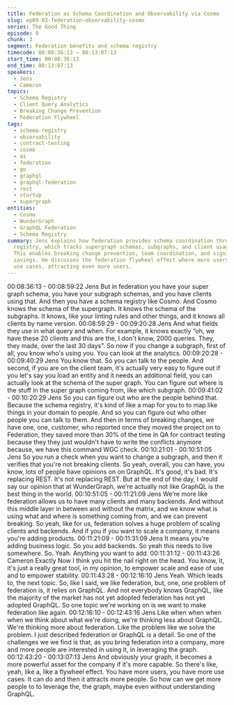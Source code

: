 ```yaml
---
title: Federation as Schema Coordination and Observability via Cosmo
slug: ep09-03-federation-observability-cosmo
series: The Good Thing
episode: 9
chunk: 3
segment: Federation benefits and schema registry
timecode: 00:08:36:13 – 00:13:07:13
start_time: 00:08:36:13
end_time: 00:13:07:13
speakers:
  - Jens
  - Cameron
topics:
  - Schema Registry
  - Client Query Analytics
  - Breaking Change Prevention
  - Federation Flywheel
tags:
  - schema-registry
  - observability
  - contract-testing
  - cosmo
  - ai
  - federation
  - go
  - graphql
  - graphql-federation
  - rest
  - startup
  - supergraph
entities:
  - Cosmo
  - WunderGraph
  - GraphQL Federation
  - Schema Registry
summary: Jens explains how federation provides schema coordination through Cosmo's
  registry, which tracks supergraph schemas, subgraphs, and client usage patterns.
  This enables breaking change prevention, team coordination, and significant QA time
  savings. He discusses the federation flywheel effect where more users create more
  use cases, attracting even more users.
---
```


00:08:36:13 - 00:08:59:22
Jens
But in federation you have your super graph schema, you have your subgraph schemas, and
you have clients using that. And then you have a schema registry like Cosmo. And Cosmo
knows the schema of the supergraph. It knows the schema of the subgraphs. It knows, like your
linting rules and other things, and it knows all clients by name version.
00:08:59:29 - 00:09:20:28
Jens
And what fields they use in what query and when. For example, it knows exactly “oh, we have
these 20 clients and this are the, I don't know, 2000 queries. They, they made, over the last 30
days”. So now if you change a subgraph, first of all, you know who's using you. You can look at
the analytics.
00:09:20:28 - 00:09:40:29
Jens
You know that. So you can talk to the people. And second, if you are on the client team, it's
actually very easy to figure out if you let's say you load an entity and it needs an additional field,
you can actually look at the schema of the super graph. You can figure out where is the stuff in
the super graph coming from, like which subgraph.
00:09:41:02 - 00:10:20:29
Jens
So you can figure out who are the people behind that. Because the schema registry, it's kind of
like a map for you to to map like things in your domain to people. And so you can figure out who
other people you can talk to them. And then in terms of breaking changes, we have one, one,
customer, who reported once they moved the project on to Federation, they saved more than
30% of the time in QA for contract testing because they they just wouldn't have to write the
conflicts anymore because, we have this command WGC check.
00:10:21:01 - 00:10:51:05
Jens
So you run a check when you want to change a subgraph, and then it verifies that you're not
breaking clients. So yeah, overall, you can have, you know, lots of people have opinions on on
GraphQL. It's good, it's bad. It's replacing REST. It's not replacing REST. But at the end of the
day, I would say our opinion that at WunderGraph, we're actually not like GraphQL is the best
thing in the world.
00:10:51:05 - 00:11:21:09
Jens
We're more like federation allows us to have many clients and many backends. And without this
middle layer in between and without the matrix, and we know what is using what and where is
something coming from, and we can prevent breaking. So yeah, like for us, federation solves a
huge problem of scaling clients and backends. And if you if you want to scale a company, it
means you're adding products.
00:11:21:09 - 00:11:31:09
Jens
It means you're adding business logic. So you add backends. So yeah this needs to live
somewhere. So. Yeah. Anything you want to add.
00:11:31:12 - 00:11:43:26
Cameron
Exactly
Now I think you hit the nail right on the head. You know, it, it's just a really great tool, in my
opinion, to empower scale and ease of use and to empower stability.
00:11:43:28 - 00:12:16:10
Jens
Yeah. Which leads to, the next topic. So, like I said, we like federation, but, one, one problem of
federation is, it relies on GraphQL. And not everybody knows GraphQL, like the majority of the
market has not yet adopted federation has not yet adopted GraphQL. So one topic we're
working on is we want to make federation like again.
00:12:16:10 - 00:12:43:16
Jens
Like when when when when we think about what we're doing, we're thinking less about
GraphQL. We're thinking more about federation. Like the problem like we solve the problem. I
just described federation or GraphQL is a detail. So one of the challenges we we find is that, as
you bring federation into a company, more and more people are interested in using it, in
leveraging the graph.
00:12:43:20 - 00:13:07:13
Jens
And obviously your graph, it becomes a more powerful asset for the company if it's more
capable. So there's like, yeah, like a, like a flywheel effect. You have more users, you have more
use cases. It can do and then it attracts more people. So how can we get more people to to
leverage the, the graph, maybe even without understanding GraphQL.